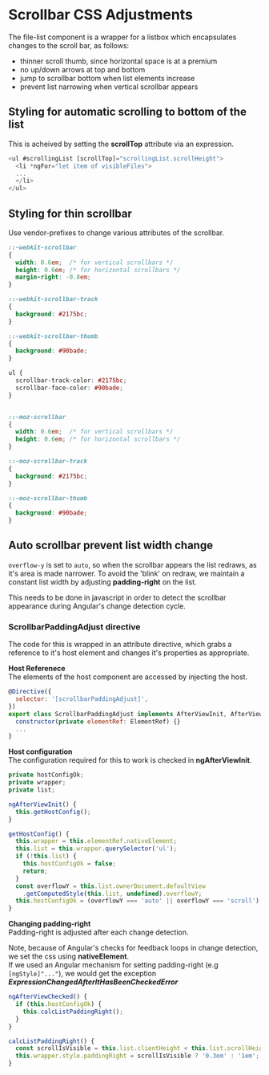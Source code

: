 
# Scrollbar CSS Adjustments

The file-list component is a wrapper for a listbox which encapsulates changes to the scroll bar, as follows:
- thinner scroll thumb, since horizontal space is at a premium
- no up/down arrows at top and bottom
- jump to scrollbar bottom when list elements increase 
- prevent list narrowing when vertical scrollbar appears

## **Styling for automatic scrolling to bottom of the list**

This is acheived by setting the **scrollTop** attribute via an expression.

```javascript
<ul #scrollingList [scrollTop]="scrollingList.scrollHeight">
  <li *ngFor="let item of visibleFiles">
  ...
  </li>
</ul>
```

## **Styling for thin scrollbar**

Use vendor-prefixes to change various attributes of the scrollbar. 

```css
::-webkit-scrollbar
{
  width: 0.6em;  /* for vertical scrollbars */
  height: 0.6em; /* for horizontal scrollbars */
  margin-right: -0.8em;
}

::-webkit-scrollbar-track
{
  background: #2175bc;
}

::-webkit-scrollbar-thumb
{
  background: #90bade;
}

ul {
  scrollbar-track-color: #2175bc;
  scrollbar-face-color: #90bade;
}


::-moz-scrollbar
{
  width: 0.6em;  /* for vertical scrollbars */
  height: 0.6em; /* for horizontal scrollbars */
}

::-moz-scrollbar-track
{
  background: #2175bc;
}

::-moz-scrollbar-thumb
{
  background: #90bade;
}

```

## **Auto scrollbar prevent list width change**

`overflow-y` is set to `auto`, so when the scrollbar appears the list redraws, as it's area is made narrower. To avoid the 'blink' on redraw, we maintain a constant list width by adjusting **padding-right** on the list.  

This needs to be done in javascript in order to detect the scrollbar appearance during Angular's change detection cycle.

### **ScrollbarPaddingAdjust directive**  
The code for this is wrapped in an attribute directive, which grabs a reference to it's host element and changes it's properties as appropriate.

**Host Referenece**  
The elements of the host component are accessed by injecting the host.  
```javascript
@Directive({ 
  selector: '[scrollbarPaddingAdjust]',
})
export class ScrollbarPaddingAdjust implements AfterViewInit, AfterViewChecked {
  constructor(private elementRef: ElementRef) {}
  ...
}
```

**Host configuration**  
The configuration required for this to work is checked in **ngAfterViewInit**.

```javascript
private hostConfigOk;
private wrapper;
private list;

ngAfterViewInit() {
  this.getHostConfig();
}

getHostConfig() {
  this.wrapper = this.elementRef.nativeElement;
  this.list = this.wrapper.querySelector('ul');
  if (!this.list) {
    this.hostConfigOk = false;
    return;
  }
  const overflowY = this.list.ownerDocument.defaultView
    .getComputedStyle(this.list, undefined).overflowY;
  this.hostConfigOk = (overflowY === 'auto' || overflowY === 'scroll') && this.wrapper && this.list;
}
```

**Changing padding-right**  
Padding-right is adjusted after each change detection.  

Note, because of Angular's checks for feedback loops in change detection, we set the css using **nativeElement**.  
If we used an Angular mechanism for setting padding-right (e.g `[ngStyle]"..."`), we would get the exception ***ExpressionChangedAfterItHasBeenCheckedError*** 

```javascript
ngAfterViewChecked() {
  if (this.hostConfigOk) {
    this.calcListPaddingRight();
  }
}

calcListPaddingRight() {
  const scrollIsVisible = this.list.clientHeight < this.list.scrollHeight;
  this.wrapper.style.paddingRight = scrollIsVisible ? '0.3em' : '1em';
}
```
